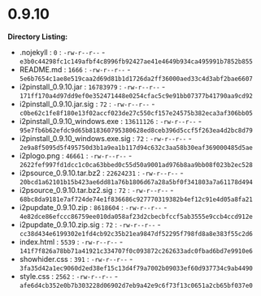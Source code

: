 0.9.10
======

**Directory Listing:**

 - .nojekyll : `0` : `-rw-r--r--` - `e3b0c44298fc1c149afbf4c8996fb92427ae41e4649b934ca495991b7852b855`
 - README.md : `1666` : `-rw-r--r--` - `5e6b7654c1ae8e519caa2d69d81b1d1726da2ff36000aed33c4d3abf2bae6607`
 - i2pinstall_0.9.10.jar : `16783979` : `-rw-r--r--` - `171ff170a4d97dd9ef0e352471448e0254cfac5c9e91bb07377b41790aa9cd92`
 - i2pinstall_0.9.10.jar.sig : `72` : `-rw-r--r--` - `c0be62c1fe8f180e13f02accf023de27c550cf157e24575b382eca3af306bb05`
 - i2pinstall_0.9.10_windows.exe : `13611126` : `-rw-r--r--` - `95e7fb6b62efdc9d65b818360795380628ed8ceb396d5ccf5f263ea4d2bc8d79`
 - i2pinstall_0.9.10_windows.exe.sig : `72` : `-rw-r--r--` - `2e9a8f5095d5f495750d3b1a9ea1b117d94c632c3aa58b30eaf369000485d5ae`
 - i2plogo.png : `46661` : `-rw-r--r--` - `2622fef997fd1dcc1c0ca63bbed0c55d50a9001ad976b8aa9bb08f023b2ec528`
 - i2psource_0.9.10.tar.bz2 : `22624231` : `-rw-r--r--` - `20bcd1a62101b15b423ae6dd81a76b1806d67a28a5bf0f341803a7a61178d494`
 - i2psource_0.9.10.tar.bz2.sig : `72` : `-rw-r--r--` - `68bc8da9181e7af724de74e1f836686c927770319382b4ef12c91e4d05a8fa21`
 - i2pupdate_0.9.10.zip : `8618604` : `-rw-r--r--` - `4e82dce86efccc86759ee010da058af23d2cbecbfccf5ab3555e9ccb4ccd912e`
 - i2pupdate_0.9.10.zip.sig : `72` : `-rw-r--r--` - `cc38d434e6199302e1fd4cb92c35b21ea9847df52295f798fd8a8e383f55c2d6`
 - index.html : `5539` : `-rw-r--r--` - `141f7f826a78bb71a41921c334707f0c093872c262633adc0fbad6bd7e9910e6`
 - showhider.css : `391` : `-rw-r--r--` - `3fa35d42a1ec9060d2ed38ef15c13d4f79a7002b09033ef60d937734c9ab4490`
 - style.css : `2562` : `-rw-r--r--` - `afe6d4cb352e0b7b303228d06902d7eb9a42e9c6f73f13c0651a2cb65bf037e0`
